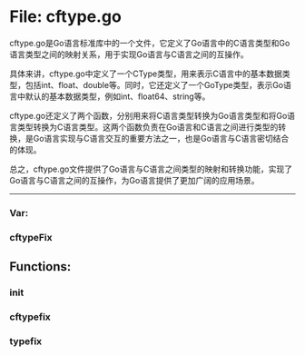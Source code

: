 # File: cftype.go

cftype.go是Go语言标准库中的一个文件，它定义了Go语言中的C语言类型和Go语言类型之间的映射关系，用于实现Go语言与C语言之间的互操作。

具体来讲，cftype.go中定义了一个CType类型，用来表示C语言中的基本数据类型，包括int、float、double等。同时，它还定义了一个GoType类型，表示Go语言中默认的基本数据类型，例如int、float64、string等。

cftype.go还定义了两个函数，分别用来将C语言类型转换为Go语言类型和将Go语言类型转换为C语言类型。这两个函数负责在Go语言和C语言之间进行类型的转换，是Go语言实现与C语言交互的重要方法之一，也是Go语言与C语言密切结合的体现。

总之，cftype.go文件提供了Go语言与C语言之间类型的映射和转换功能，实现了Go语言与C语言之间的互操作，为Go语言提供了更加广阔的应用场景。




---

### Var:

### cftypeFix





## Functions:

### init





### cftypefix





### typefix





